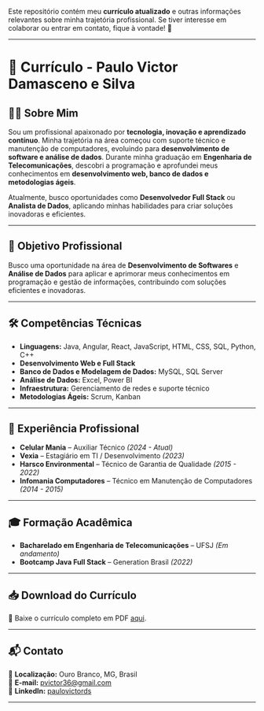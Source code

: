 
Este repositório contém meu **currículo atualizado** e outras informações relevantes sobre minha trajetória profissional. Se tiver interesse em colaborar ou entrar em contato, fique à vontade! 🚀  

---

# 📄 Currículo - Paulo Victor Damasceno e Silva  

## 👨‍💻 Sobre Mim  
Sou um profissional apaixonado por **tecnologia, inovação e aprendizado contínuo**. Minha trajetória na área começou com suporte técnico e manutenção de computadores, evoluindo para **desenvolvimento de software e análise de dados**. Durante minha graduação em **Engenharia de Telecomunicações**, descobri a programação e aprofundei meus conhecimentos em **desenvolvimento web, banco de dados e metodologias ágeis**.  

Atualmente, busco oportunidades como **Desenvolvedor Full Stack** ou **Analista de Dados**, aplicando minhas habilidades para criar soluções inovadoras e eficientes.  

---

## 🎯 Objetivo Profissional  
Busco uma oportunidade na área de **Desenvolvimento de Softwares** e **Análise de Dados** para aplicar e aprimorar meus conhecimentos em programação e gestão de informações, contribuindo com soluções eficientes e inovadoras.  

---

## 🛠️ Competências Técnicas  
- **Linguagens:** Java, Angular, React, JavaScript, HTML, CSS, SQL, Python, C++  
- **Desenvolvimento Web e Full Stack**  
- **Banco de Dados e Modelagem de Dados:** MySQL, SQL Server  
- **Análise de Dados:** Excel, Power BI  
- **Infraestrutura:** Gerenciamento de redes e suporte técnico  
- **Metodologias Ágeis:** Scrum, Kanban  

---

## 💼 Experiência Profissional  
- **Celular Mania** – Auxiliar Técnico *(2024 - Atual)*  
- **Vexia** – Estagiário em TI / Desenvolvimento *(2023)*  
- **Harsco Environmental** – Técnico de Garantia de Qualidade *(2015 - 2022)*  
- **Infomania Computadores** – Técnico em Manutenção de Computadores *(2014 - 2015)*  

---

## 🎓 Formação Acadêmica  
- **Bacharelado em Engenharia de Telecomunicações** – UFSJ *(Em andamento)*  
- **Bootcamp Java Full Stack** – Generation Brasil *(2022)*  

---

## 📥 Download do Currículo  
🔗 Baixe o currículo completo em PDF [aqui](https://raw.githubusercontent.com/PvPaulinho/Curriculo/main/curriculo_paulo_victor.pdf).  

---

## 📬 Contato  
📍 **Localização:** Ouro Branco, MG, Brasil  
📧 **E-mail:** [pvictor36@gmail.com](mailto:pvictor36@gmail.com)  
🔗 **LinkedIn:** [paulovictords](https://www.linkedin.com/in/paulovictords)  

---
